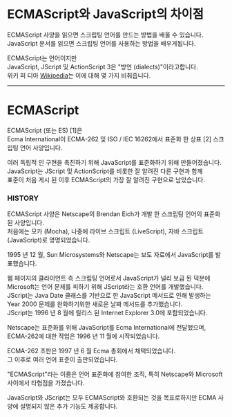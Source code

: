 
# ECMAScript와 JavaScript의 차이점

ECMAScript 사양을 읽으면 스크립팅 언어를 만드는 방법을 배울 수 있습니다.  
JavaScript 문서를 읽으면 스크립팅 언어를 사용하는 방법을 배우게됩니다.  

ECMAScript는 언어이지만  
JavaScript, JScript 및 ActionScript 3은 "방언 (dialects)"이라고합니다.  
위키 피 디아 [Wikipedia](https://en.wikipedia.org/wiki/ECMAScript)는 이에 대해 몇 가지 비춰줍니다.  


---
# ECMAScript
ECMAScript (또는 ES) [1]은  
Ecma International이 ECMA-262 및 ISO / IEC 16262에서 표준화 한 상표 [2] 스크립팅 언어 사양입니다.  


여러 독립적 인 구현을 촉진하기 위해 JavaScript를 표준화하기 위해 만들어졌습니다.  
JavaScript는 JScript 및 ActionScript를 비롯한 잘 알려진 다른 구현과 함께  
표준이 처음 게시 된 이후 ECMAScript의 가장 잘 알려진 구현으로 남았습니다.  


### HISTORY

ECMAScript 사양은 Netscape의 Brendan Eich가 개발 한 스크립팅 언어의 표준화 된 사양입니다.  
처음에는 모카 (Mocha), 나중에 라이브 스크립트 (LiveScript), 자바 스크립트 (JavaScript)로 명명되었습니다.  

1995 년 12 월, Sun Microsystems와 Netscape는 보도 자료에서 JavaScript를 발표했습니다.  

웹 페이지의 클라이언트 측 스크립팅 언어로서 JavaScript가 널리 보급 된 덕분에  
Microsoft는 언어 문제를 피하기 위해 JScript라는 호환 언어를 개발했습니다.  
JScript는 Java Date 클래스를 기반으로 한 JavaScript 메서드로 인해 발생하는  
Year 2000 문제를 완화하기위한 새로운 날짜 메서드를 추가했습니다.  
JScript는 1996 년 8 월에 릴리스 된 Internet Explorer 3.0에 포함되었습니다.  

Netscape는 표준화를 위해 JavaScript를 Ecma International에 전달했으며,  
ECMA-262에 대한 작업은 1996 년 11 월에 시작되었습니다.

ECMA-262 초판은 1997 년 6 월 Ecma 총회에서 채택되었습니다.  
그 이후로 여러 언어 표준이 출판되었습니다.  

"ECMAScript"라는 이름은 언어 표준화에 참여한 조직, 특히 Netscape와 Microsoft 사이에서 타협점을 가졌습니다.  

JavaScript와 JScript는 모두 ECMAScript와 호환되는 것을 목표로하지만 ECMA 사양에 설명되지 않은 추가 기능도 제공합니다.  


